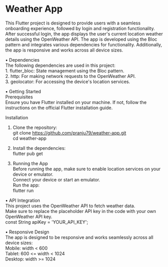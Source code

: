 # Weather App

This Flutter project is designed to provide users with a seamless onboarding experience, followed by login and registration functionality. After successful login, the app displays the user's current location weather details using the OpenWeather API. The app is developed using the Bloc pattern and integrates various dependencies for functionality. Additionally, the app is responsive and works across all device sizes.

• Dependencies
<br/>The following dependencies are used in this project:
<br/>1. flutter_bloc: State management using the Bloc pattern.
<br/>2. http: For making network requests to the OpenWeather API.
<br/>3. geolocator: For accessing the device's location services.

• Getting Started
<br/>Prerequisites
<br/>Ensure you have Flutter installed on your machine. If not, follow the instructions on the official Flutter installation guide.

Installation
1. Clone the repository:
<br/>git clone https://github.com/pranju79/weather-app.git
<br/>cd weather-app

2. Install the dependencies:
<br/>flutter pub get

3. Running the App
<br/>Before running the app, make sure to enable location services on your device or emulator.
<br/>Connect your device or start an emulator.
<br/>Run the app:
<br/>flutter run

• API Integration
<br/>This project uses the OpenWeather API to fetch weather data. 
<br/>Make sure to replace the placeholder API key in the code with your own OpenWeather API key.
<br/>const String apiKey = 'YOUR_API_KEY';

• Responsive Design
<br/>The app is designed to be responsive and works seamlessly across all device sizes:
<br/>Mobile: width < 600
<br/>Tablet: 600 <= width < 1024
<br/>Desktop: width >= 1024








